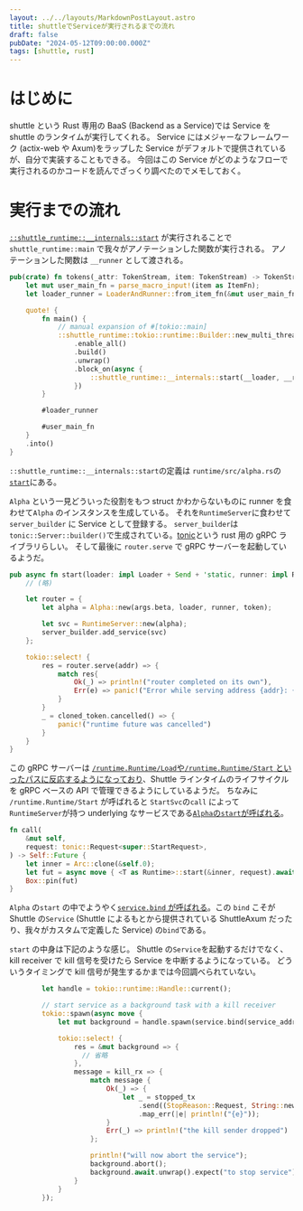 ```yaml
---
layout: ../../layouts/MarkdownPostLayout.astro
title: shuttleでServiceが実行されるまでの流れ
draft: false 
pubDate: "2024-05-12T09:00:00.000Z"
tags: [shuttle, rust]
---
```


# はじめに

shuttle という Rust 専用の BaaS (Backend as a Service)では Service を shuttle のランタイムが実行してくれる。
Service にはメジャーなフレームワーク (actix-web や Axum)をラップした Service がデフォルトで提供されているが、自分で実装することもできる。
今回はこの Service がどのようなフローで実行されるのかコードを読んでざっくり調べたのでメモしておく。

# 実行までの流れ

[`::shuttle_runtime::__internals::start`](https://github.com/shuttle-hq/shuttle/blob/f00a0987206857f2e39a47a5a390f4c8f52b5859/codegen/src/shuttle_main.rs#L23-L24) が実行されることで `shuttle_runtime::main` で我々がアノテーションした関数が実行される。
アノテーションした関数は `__runner` として渡される。

```rust
pub(crate) fn tokens(_attr: TokenStream, item: TokenStream) -> TokenStream {
    let mut user_main_fn = parse_macro_input!(item as ItemFn);
    let loader_runner = LoaderAndRunner::from_item_fn(&mut user_main_fn);

    quote! {
        fn main() {
            // manual expansion of #[tokio::main]
            ::shuttle_runtime::tokio::runtime::Builder::new_multi_thread()
                .enable_all()
                .build()
                .unwrap()
                .block_on(async {
                    ::shuttle_runtime::__internals::start(__loader, __runner).await;
                })
        }

        #loader_runner

        #user_main_fn
    }
    .into()
}
```

`::shuttle_runtime::__internals::start`の定義は `runtime/src/alpha.rs`の [`start`](https://github.com/shuttle-hq/shuttle/blob/f00a0987206857f2e39a47a5a390f4c8f52b5859/runtime/src/alpha.rs#L86-L87)にある。

`Alpha` という一見どういった役割をもつ struct かわからないものに runner を食わせて`Alpha` のインスタンスを生成している。
それを`RuntimeServer`に食わせて `server_builder` に Service として登録する。
`server_builder`は`tonic::Server::builder()`で生成されている。[tonic](https://github.com/hyperium/tonic)という rust 用の gRPC ライブラリらしい。
そして最後に `router.serve` で gRPC サーバーを起動しているようだ。

```rust
pub async fn start(loader: impl Loader + Send + 'static, runner: impl Runner + Send + 'static) {
    // (略)

    let router = {
        let alpha = Alpha::new(args.beta, loader, runner, token);

        let svc = RuntimeServer::new(alpha);
        server_builder.add_service(svc)
    };

    tokio::select! {
        res = router.serve(addr) => {
            match res{
                Ok(_) => println!("router completed on its own"),
                Err(e) => panic!("Error while serving address {addr}: {e}")
            }
        }
        _ = cloned_token.cancelled() => {
            panic!("runtime future was cancelled")
        }
    }
}
```

この gRPC サーバーは [`/runtime.Runtime/Load`や`/runtime.Runtime/Start` といったパスに反応するようになっており](https://github.com/shuttle-hq/shuttle/blob/f00a0987206857f2e39a47a5a390f4c8f52b5859/proto/src/generated/runtime.rs#L432-L433)、Shuttle ラインタイムのライフサイクルを gRPC ベースの API で管理できるようにしているようだ。
ちなみに `/runtime.Runtime/Start` が呼ばれると `StartSvc`の`call` によって `RuntimeServer`が持つ underlying なサービスである[`Alpha`の`start`が呼ばれる](https://github.com/shuttle-hq/shuttle/blob/f00a0987206857f2e39a47a5a390f4c8f52b5859/proto/src/generated/runtime.rs#L481)。

```rust
fn call(
    &mut self,
    request: tonic::Request<super::StartRequest>,
) -> Self::Future {
    let inner = Arc::clone(&self.0);
    let fut = async move { <T as Runtime>::start(&inner, request).await };
    Box::pin(fut)
}
```

`Alpha` の`start` の中でようやく[`service.bind` が呼ばれる](https://github.com/shuttle-hq/shuttle/blob/f00a0987206857f2e39a47a5a390f4c8f52b5859/runtime/src/alpha.rs#L398)。この `bind` こそが Shuttle の`Service` (Shuttle によるもとから提供されている ShuttleAxum だったり、我々がカスタムで定義した Service) の`bind`である。

`start` の中身は下記のような感じ。
Shuttle の`Service`を起動するだけでなく、kill receiver で kill 信号を受けたら Service を中断するようになっている。
どういうタイミングで kill 信号が発生するかまでは今回調べられていない。

```rust
        let handle = tokio::runtime::Handle::current();

        // start service as a background task with a kill receiver
        tokio::spawn(async move {
            let mut background = handle.spawn(service.bind(service_address));

            tokio::select! {
                res = &mut background => {
                  // 省略
                },
                message = kill_rx => {
                    match message {
                        Ok(_) => {
                            let _ = stopped_tx
                                .send((StopReason::Request, String::new()))
                                .map_err(|e| println!("{e}"));
                        }
                        Err(_) => println!("the kill sender dropped")
                    };

                    println!("will now abort the service");
                    background.abort();
                    background.await.unwrap().expect("to stop service");
                }
            }
        });
```
